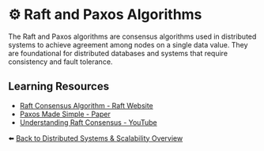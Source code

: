 # ⚙️ Raft and Paxos Algorithms

The Raft and Paxos algorithms are consensus algorithms used in distributed systems to achieve agreement among nodes on a single data value. They are foundational for distributed databases and systems that require consistency and fault tolerance.

## Learning Resources
- [Raft Consensus Algorithm - Raft Website](https://raft.github.io/)
- [Paxos Made Simple - Paper](https://lamport.azurewebsites.net/pubs/paxos-simple.pdf)
- [Understanding Raft Consensus - YouTube](https://www.youtube.com/watch?v=IujMVjKvWP4)

⬅️ [Back to Distributed Systems & Scalability Overview](../../README.md#-distributed-systems--scalability)

